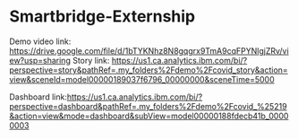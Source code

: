 # Smartbridge-Externship
Demo video link: https://drive.google.com/file/d/1bTYKNhz8N8gqgrx9TmA9cqFPYNlgjZRv/view?usp=sharing
Story link: https://us1.ca.analytics.ibm.com/bi/?perspective=story&pathRef=.my_folders%2Fdemo%2Fcovid_story&action=view&sceneId=model00000189037f6796_00000000&sceneTime=5000

Dashboard link:https://us1.ca.analytics.ibm.com/bi/?perspective=dashboard&pathRef=.my_folders%2Fdemo%2Fcovid_%25219&action=view&mode=dashboard&subView=model00000188fdecb41b_00000003
